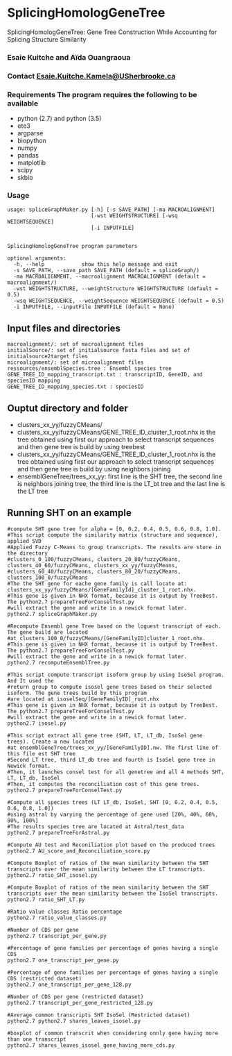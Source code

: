 # SplicingHomologGeneTree
SplicingHomologGeneTree: Gene Tree Construction While Accounting for Splicing Structure Similarity

### Esaie Kuitche and Aïda Ouangraoua 

### Contact Esaie.Kuitche.Kamela@USherbrooke.ca

### Requirements The program requires the following to be available

* python (2.7) and python (3.5)
* ete3 
* argparse 
* biopython 
* numpy
* pandas 
* matplotlib
* scipy
* skbio

### Usage
```
usage: spliceGraphMaker.py [-h] [-s SAVE_PATH] [-ma MACROALIGNMENT]
                           [-wst WEIGHTSTRUCTURE] [-wsq WEIGHTSEQUENCE]
                           [-i INPUTFILE]


SplicingHomologGeneTree program parameters

optional arguments:
  -h, --help            show this help message and exit
  -s SAVE_PATH, --save_path SAVE_PATH (default = spliceGraph/)
  -ma MACROALIGNMENT, --macroalignment MACROALIGNMENT (default = macroalignment/)
  -wst WEIGHTSTRUCTURE, --weightStructure WEIGHTSTRUCTURE (default = 0.5)
  -wsq WEIGHTSEQUENCE, --weightSequence WEIGHTSEQUENCE (default = 0.5)
  -i INPUTFILE, --inputFile INPUTFILE (default = None)
```

## Input files and directories

```
macroalignment/: set of macroalignment files
initialSource/: set of initialsource fasta files and set of initialsource2target files
microalignment/: set of microalignment files
ressources/ensemblSpecies.tree : Ensembl species tree
GENE_TREE_ID_mapping_transcript.txt : transcriptID, GeneID, and speciesID mapping
GENE_TREE_ID_mapping_species.txt : speciesID
```
## Ouptut directory and folder
* clusters_xx_yy/fuzzyCMeans/
* clusters_xx_yy/fuzzyCMeans/GENE_TREE_ID_cluster_1_root.nhx is the tree obtained using first our approach to select transcript sequences and then gene tree is build by using treebest
* clusters_xx_yy/fuzzyCMeans/GENE_TREE_ID_cluster_1_root.nhx is the tree obtained using first our approach to select transcript sequences and then gene tree is build by using neighbors joining
* ensemblGeneTree/trees_xx_yy: first line is the SHT tree, the second line is neighbors joining tree, the third line is the LT_bt tree and the last line is the LT tree

## Running SHT on an example
```
#compute SHT gene tree for alpha = [0, 0.2, 0.4, 0.5, 0.6, 0.8, 1.0]. 
#This script compute the similarity matrix (structure and sequence), applied SVD
#Applied Fuzzy C-Means to group transcripts. The results are store in the directory
#clusters_0_100/fuzzyCMeans, clusters_20_80/fuzzyCMeans, clusters_40_60/fuzzyCMeans, clusters_xx_yy/fuzzyCMeans,
#clusters_60_40/fuzzyCMeans, clusters_80_20/fuzzyCMeans, clusters_100_0/fuzzyCMeans
#The the SHT gene for eache gene family is call locate at: clusters_xx_yy/fuzzyCMeans/[GeneFamilyId]_cluster_1_root.nhx.
#This gene is given in NHX format, because it is output by TreeBest. The python2.7 prepareTreeForConselTest.py 
#will extract the gene and write in a newick format later.
python2.7 spliceGraphMaker.py

#Recompute Ensembl gene Tree based on the loguest transcript of each. The gene build are located
#at clusters_100_0/fuzzyCMeans/[GeneFamilyID]cluster_1_root.nhx.
#This gene is given in NHX format, because it is output by TreeBest. The python2.7 prepareTreeForConselTest.py 
#will extract the gene and write in a newick format later.
python2.7 recomputeEnsemblTree.py

#This script compute transcript isoform group by using IsoSel program. And It used the 
#return group to compute isosel gene trees based on their selected isoform. The gene trees build by this program
#are located at isoselSeq/[GeneFamilyID]_root.nhx
#This gene is given in NHX format, because it is output by TreeBest. The python2.7 prepareTreeForConselTest.py 
#will extract the gene and write in a newick format later.
python2.7 isosel.py

#This script extract all gene tree (SHT, LT, LT_db, IsoSel gene trees). Create a new located
#at ensemblGeneTree/trees_xx_yy/[GeneFamilyID].nw. The first line of this file est SHT tree
#Second LT tree, third LT_db tree and fourth is IsoSel gene tree in Newick format. 
#Then, it launches consel test for all genetree and all 4 methods SHT, LT, LT_db, IsoSel
#Then, it computes the reconciliation cost of this gene trees.
python2.7 prepareTreeForConselTest.py

#Compute all species trees (LT LT_db, IsoSel, SHT [0, 0.2, 0.4, 0.5, 0.6, 0.8, 1.0]) 
#using astral by varying the percentage of gene used [20%, 40%, 60%, 80%, 100%]
#The results species tree are located at Astral/test_data
python2.7 prepareTreeForAstral.py

#Compute AU test and Reconiliation plot based on the produced trees
python2.7 AU_score_and_Reconciliation_score.py

#Compute Boxplot of ratios of the mean similarity between the SHT transcripts over the mean similarity between the LT transcripts.
python2.7 ratio_SHT_isosel.py

#Compute Boxplot of ratios of the mean similarity between the SHT transcripts over the mean similarity between the IsoSel transcripts.
python2.7 ratio_SHT_LT.py

#Ratio value classes Ratio percentage
python2.7 ratio_value_classes.py

#Number of CDS per gene
python2.7 transcript_per_gene.py

#Percentage of gene families per percentage of genes having a single CDS
python2.7 one_transcript_per_gene.py

#Percentage of gene families per percentage of genes having a single CDS (restricted dataset)
python2.7 one_transcript_per_gene_128.py

#Number of CDS per gene (restricted dataset)
python2.7 transcript_per_gene_restricted_128.py

#Average common transcripts SHT IsoSel (Restricted dataset)
python2.7 python2.7 shares_leaves_isosel.py

#boxplot of common transcrit when considering onnly gene having more than one transcript	
python2.7 shares_leaves_isosel_gene_having_more_cds.py
```

